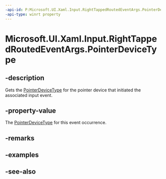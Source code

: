 ```yaml
---
-api-id: P:Microsoft.UI.Xaml.Input.RightTappedRoutedEventArgs.PointerDeviceType
-api-type: winrt property
---
```


<!-- Property syntax
public Windows.Devices.Input.PointerDeviceType PointerDeviceType { get; }
-->

# Microsoft.UI.Xaml.Input.RightTappedRoutedEventArgs.PointerDeviceType

## -description
Gets the [PointerDeviceType](../microsoft.ui.input/pointerdevicetype.md) for the pointer device that initiated the associated input event.

## -property-value
The [PointerDeviceType](../microsoft.ui.input/pointerdevicetype.md) for this event occurrence.

## -remarks

## -examples

## -see-also

